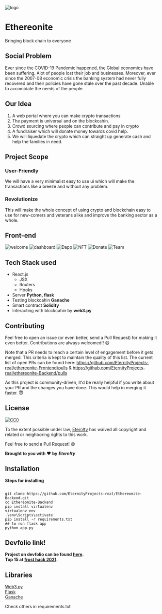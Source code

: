 ![logo](https://i.ibb.co/MnCwDJT/logofull.png)

# Ethereonite

Bringing block chain to everyone

## Social Problem

Ever since the COVID-19 Pandemic happened, the Global economics have been suffering.  Alot of people lost their job and businesses. Moreover,  ever since the 2007-08 economic crisis the banking system had never fully recovered and their policies have gone stale over the past decade. Unable to accomidate the needs of the people.

## Our Idea


1. A web portal where you can make crypto transactions          
2. The payment is universal and on the blockcahin. 
3. Crowd sourcing where people  can contribute and pay in crypto
4. A fundraiser which will donate money towards covid help.
5. We will liquedate the crypto which can straight up generate cash and help the families in need.


## Project Scope
### User-Friendly
We will have a very minimalist easy to use ui which will make the transactions like a breeze and without any problem.
### Revolutionize
This will make the whole concept of using crypto and blockchain easy to use for new-comers and veterans alike and improve the banking sector as a whole.

## Front-end
<img src="https://i.ibb.co/Wyb8qf9/welcome.png" alt="welcome" border="0">
<img src="https://i.ibb.co/K2dZBGT/dashboard.png" alt="dashboard" border="0">
<img src="https://i.ibb.co/KVXC16j/Dapp.png" alt="Dapp" border="0">
<img src="https://i.ibb.co/nRhZQfr/NFT.png" alt="NFT" border="0">
<img src="https://i.ibb.co/LkcMpnn/Donate.png" alt="Donate" border="0">
<img src="https://i.ibb.co/cYkhvsw/Team.png" alt="Team" border="0">



## Tech Stack used
* React.js
  - JSX
  - Routers
  - Hooks
* Server <b>Python, flask</b>
* Testing blockcahin <b>Ganache</b>
* Smart contract <b>Solidity</b>
* Interacting with blockcahin by <b>web3.py</b>

## Contributing

Feel free to open an issue (or even better, send a Pull Request) for making it even better. Contributions are always welcomed!! 😄

Note that a PR needs to reach a certain level of engagement before it gets merged. This criteria is kept to maintain the quality of this list. The current list of open PRs can be found here: https://github.com/EternityProjects-real/ethereonite-Frontend/pulls & https://github.com/EternityProjects-real/ethereonite-Backend/pulls

As this project is community-driven, it'd be really helpful if you write about your PR and the changes you have done. This would help in merging it faster. 😇


## License

[![CC0](http://mirrors.creativecommons.org/presskit/buttons/88x31/svg/cc-zero.svg)](https://creativecommons.org/publicdomain/zero/1.0/)

To the extent possible under law, [Etern!ty](https://github.com/EternityProjects-real/Ethereonite-Backend) has waived all copyright and related or neighboring rights to this work.

Feel free to send a Pull Request! 😄

**Brought to you with** ❤️ **by** ***Etern!ty***


## Installation
**Steps for installing**
```

git clone https://github.com/EternityProjects-real/Ethereonite-Backend.git
cd Ethereonite-Backend
pip install virtualenv
virtualenv env
.\env\Scripts\activate
pip install -r requirements.txt
## to run flask app 
python app.py

```

## Devfolio link!
**Project on devfolio can be found [here](https://devfolio.co/submissions/ethereonite-77bc).**<br>
**Top 15 at [frost hack 2021](https://frosthack2021.devfolio.co/submissions).**

## Libraries
[Web3.py](https://web3py.readthedocs.io/en/stable/) <br>
[Flask](https://flask.palletsprojects.com/en/1.1.x/) <br>
[Ganache](https://www.trufflesuite.com/ganache)<br>

Check others in requirements.txt